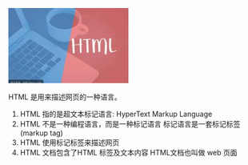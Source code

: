 ![](/assets/5d6e49ff6414bfb46c91f76b60ac8ed6aea81f5e.JPG)

HTML 是用来描述网页的一种语言。

1. HTML 指的是超文本标记语言: HyperText Markup Language
2. HTML 不是一种编程语言，而是一种标记语言
标记语言是一套标记标签 (markup tag)
3. HTML 使用标记标签来描述网页
4. HTML 文档包含了HTML 标签及文本内容
HTML文档也叫做 web 页面